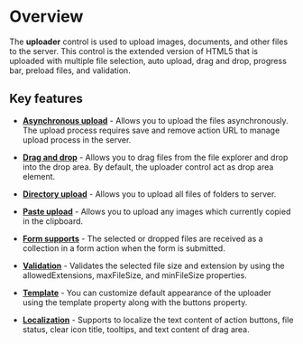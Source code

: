 # Overview

The **uploader** control is used to upload images, documents, and other files to the server.
This control is the extended version of HTML5 that is uploaded with multiple file selection, auto upload,
drag and drop, progress bar, preload files, and validation.

## Key features

* **[Asynchronous upload](./async/)** - Allows you to upload the files asynchronously.
The upload process requires save and remove action URL to manage upload process in the server.

* **[Drag and drop](./file-source/#drag-and-drop)** - Allows you to drag files from the file explorer and drop into the drop area.
By default, the uploader control act as drop area element.

* **[Directory upload](./file-source/#directory-upload)** - Allows you to upload all files of folders to server.

* **[Paste upload](./file-source/#paste-to-upload)** - Allows you to upload any images which currently copied in the clipboard.

* **[Form supports](./form-support/)** - The selected or dropped files are received as a collection in a
form action when the form is submitted.

* **[Validation](./validation/)** - Validates the selected file size and extension by using the allowedExtensions,
maxFileSize, and minFileSize properties.

* **[Template](./template/)** - You can customize default appearance of the uploader using the template
property along with the buttons property.

* **[Localization](./localization/)** - Supports to localize the text content of action buttons,
file status, clear icon title, tooltips, and text content of drag area.